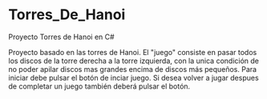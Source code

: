 # Torres_De_Hanoi
Proyecto Torres de Hanoi en C#

Proyecto basado en las torres de Hanoi.
El "juego" consiste en pasar todos los discos de la torre derecha a la torre izquierda, con la unica condición de no poder apilar discos mas grandes encima de discos más pequeños.
Para iniciar debe pulsar el botón de inciar juego.
Si desea volver a jugar despues de completar un juego también deberá pulsar el botón.
